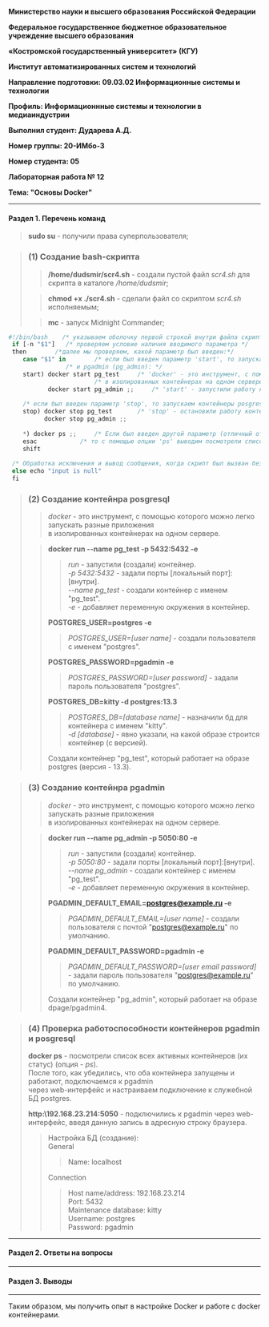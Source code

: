**Министерство науки и высшего образования Российской Федерации**

**Федеральное государственное бюджетное образовательное учреждение высшего образования**

**«Костромской государственный университет» (КГУ)**

**Институт автоматизированных систем и технологий**

**Направление подготовки: 09.03.02 Информационные системы и технологии**

**Профиль: Информационнные системы и технологии в медиаиндустрии**

**Выполнил студент: Дударева А.Д.**

**Номер группы: 20-ИМбо-3**

**Номер студента: 05**

**Лабораторная работа № 12** 

**Тема: "Основы Docker"**

-----
#### Раздел 1. Перечень команд
> **sudo su** - получили права суперпользователя;

> ### (1) Создание bash-скрипта
>> **/home/dudsmir/scr4.sh** - создали пустой файл *scr4.sh* для скрипта в каталоге */home/dudsmir*;  
>
>> **chmod +x ./scr4.sh** - сделали файл со скриптом *scr4.sh* исполняемым;  
>
>> **mc** - запуск Midnight Commander;  

```javascript
#!/bin/bash    /* указываем оболочку первой строкой внутри файла скрипта, которую мы собираемся использовать */
 if [-n "$1"]   /* проверяем условие наличия вводимого параметра */
 then 		 /*далее мы проверяем, какой параметр был введен:*/
	case "$1" in 		/* если был введен параметр 'start', то запускаем контейнеры posgresql (pg_test)*/ 
				/* и pgadmin (pg_admin): */
	start) docker start pg_test		/* 'docker' - это инструмент, с помощью которого можно запускать разные приложения */
						/* в изолированных контейнерах на одном сервере. */
	       docker start pg_admin ;;		/* 'start' - запустили работу контейнеры "pg_test" и "pg_admin". */
	       
	/* если был введен параметр 'stop', то запускаем контейнеры posgresql (pg_test) и pgadmin (pg_admin): */
	stop) docker stop pg_test		/* 'stop' - остановили работу контейнеров "pg_test" и "pg_admin". */
	      docker stop pg_admin ;;
	      
	*) docker ps ;;		/* Если был введен другой параметр (отличный от 'start' или 'stop' ), */
	esac			/* то с помощью опции 'ps' выводим посмотрели список всех активных контейнеров (их статус).*/
	shift
  
 /* Обработка исключения и вывод сообщения, когда скрипт был вызван без параметра */
 else echo "input is null" 
 fi
```



> ### (2) Создание контейнра posgresql
> 
>> *docker* - это инструмент, с помощью которого можно легко запускать разные приложения   
>> в изолированных контейнерах на одном сервере.
>
>> **docker run --name pg_test -p 5432:5432 -e**    
>>> *run* - запустили (создали) контейнер.  
>>> *-p 5432:5432* - задали порты [локальный порт]:[внутри].    
>>> *--name pg_test* - создали контейнер с именем "pg_test".  
>>> *-e* - добавляет переменную окружения в контейнер.    
>>      
>> **POSTGRES_USER=postgres -e**  
>>> *POSTGRES_USER=[user name]* - создали пользователя с именем "postgres".  
>>    
>> **POSTGRES_PASSWORD=pgadmin -e**   
>>> *POSTGRES_PASSWORD=[user password]* - задали пароль пользователя "postgres".  
>>
>> **POSTGRES_DB=kitty -d postgres:13.3** 
>>> *POSTGRES_DB=[database name]* - назначили бд для контейнера с именем "kitty".  
>>> *-d [database]* - явно указали, на какой образе строится контейнер (с версией).  
>>
>> Создали контейнер "pg_test", который работает на образе postgres (версия - 13.3).


> ### (3) Создание контейнра pgadmin
> 
>> *docker* - это инструмент, с помощью которого можно легко запускать разные приложения   
>> в изолированных контейнерах на одном сервере.
>
>> **docker run --name pg_admin -p 5050:80 -e**    
>>> *run* - запустили (создали) контейнер.  
>>> *-p 5050:80* - задали порты [локальный порт]:[внутри].    
>>> *--name pg_admin* - создали контейнер с именем "pg_test".  
>>> *-e* - добавляет переменную окружения в контейнер.    
>>      
>> **PGADMIN_DEFAULT_EMAIL=postgres@example.ru -e**  
>>> *PGADMIN_DEFAULT_EMAIL=[user name]* - создали пользователя с почтой "postgres@example.ru" по умолчанию.  
>>    
>> **PGADMIN_DEFAULT_PASSWORD=pgadmin -e**   
>>> *PGADMIN_DEFAULT_PASSWORD=[user email password]* - задали пароль пользователя "postgres@example.ru" по умолчанию.  
>>
>> Создали контейнер "pg_admin", который работает на образе dpage/pgadmin4.  


> ### (4) Проверка работоспособности контейнеров pgadmin и posgresql
> 
> **docker ps** - посмотрели список всех активных контейнеров (их статус) (опция - *ps*).  
> После того, как убедились, что оба контейнера запущены и работают, подключаемся к pgadmin  
> через web-интерфейс и настраиваем подключение к служебной БД postgres.
> 
> **http:\\192.168.23.214:5050** - подключились к pgadmin через web-интерфейс, введя данную запись в адресную строку браузера.
>> Настройка БД (создание):  
>> General
>>> Name: localhost  
>>
>> Connection  
>>> Host name/address: 192.168.23.214  
>>> Port: 5432  
>>> Maintenance database: kitty  
>>> Username: postgres  
>>> Password: pgadmin


-----
#### Раздел 2. Ответы на вопросы
-----
#### Раздел 3. Выводы
-----

Таким образом, мы получить опыт в настройке Docker и работе с docker контейнерами.